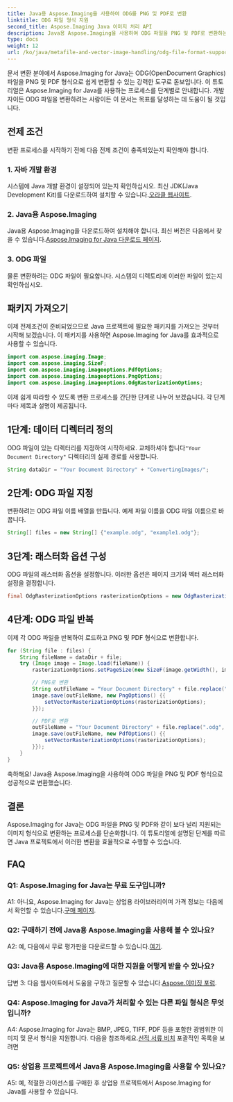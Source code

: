 ```yaml
---
title: Java용 Aspose.Imaging을 사용하여 ODG를 PNG 및 PDF로 변환
linktitle: ODG 파일 형식 지원
second_title: Aspose.Imaging Java 이미지 처리 API
description: Java용 Aspose.Imaging을 사용하여 ODG 파일을 PNG 및 PDF로 변환하는 방법을 알아보세요. 효율적인 변환을 위해 단계별 가이드를 따르세요.
type: docs
weight: 12
url: /ko/java/metafile-and-vector-image-handling/odg-file-format-support/
---
```

문서 변환 분야에서 Aspose.Imaging for Java는 ODG(OpenDocument Graphics) 파일을 PNG 및 PDF 형식으로 쉽게 변환할 수 있는 강력한 도구로 돋보입니다. 이 튜토리얼은 Aspose.Imaging for Java를 사용하는 프로세스를 단계별로 안내합니다. 개발자이든 ODG 파일을 변환하려는 사람이든 이 문서는 목표를 달성하는 데 도움이 될 것입니다.

## 전제 조건

변환 프로세스를 시작하기 전에 다음 전제 조건이 충족되었는지 확인해야 합니다.

### 1. 자바 개발 환경

 시스템에 Java 개발 환경이 설정되어 있는지 확인하십시오. 최신 JDK(Java Development Kit)를 다운로드하여 설치할 수 있습니다.[오라클 웹사이트](https://www.oracle.com/java/technologies/javase-downloads).

### 2. Java용 Aspose.Imaging

 Java용 Aspose.Imaging을 다운로드하여 설치해야 합니다. 최신 버전은 다음에서 찾을 수 있습니다.[Aspose.Imaging for Java 다운로드 페이지](https://releases.aspose.com/imaging/java/).

### 3. ODG 파일

물론 변환하려는 ODG 파일이 필요합니다. 시스템의 디렉토리에 이러한 파일이 있는지 확인하십시오.

## 패키지 가져오기

이제 전제조건이 준비되었으므로 Java 프로젝트에 필요한 패키지를 가져오는 것부터 시작해 보겠습니다. 이 패키지를 사용하면 Aspose.Imaging for Java를 효과적으로 사용할 수 있습니다.

```java
import com.aspose.imaging.Image;
import com.aspose.imaging.SizeF;
import com.aspose.imaging.imageoptions.PdfOptions;
import com.aspose.imaging.imageoptions.PngOptions;
import com.aspose.imaging.imageoptions.OdgRasterizationOptions;
```

이제 쉽게 따라할 수 있도록 변환 프로세스를 간단한 단계로 나누어 보겠습니다. 각 단계마다 제목과 설명이 제공됩니다.

## 1단계: 데이터 디렉터리 정의

 ODG 파일이 있는 디렉터리를 지정하여 시작하세요. 교체하셔야 합니다`"Your Document Directory"` 디렉터리의 실제 경로를 사용합니다.

```java
String dataDir = "Your Document Directory" + "ConvertingImages/";
```

## 2단계: ODG 파일 지정

변환하려는 ODG 파일 이름 배열을 만듭니다. 예제 파일 이름을 ODG 파일 이름으로 바꿉니다.

```java
String[] files = new String[] {"example.odg", "example1.odg"};
```

## 3단계: 래스터화 옵션 구성

ODG 파일의 래스터화 옵션을 설정합니다. 이러한 옵션은 페이지 크기와 벡터 래스터화 설정을 결정합니다.

```java
final OdgRasterizationOptions rasterizationOptions = new OdgRasterizationOptions();
```

## 4단계: ODG 파일 반복

이제 각 ODG 파일을 반복하여 로드하고 PNG 및 PDF 형식으로 변환합니다.

```java
for (String file : files) {
    String fileName = dataDir + file;
    try (Image image = Image.load(fileName)) {
        rasterizationOptions.setPageSize(new SizeF(image.getWidth(), image.getHeight()));

        // PNG로 변환
        String outFileName = "Your Document Directory" + file.replace(".odg", ".png");
        image.save(outFileName, new PngOptions() {{
            setVectorRasterizationOptions(rasterizationOptions);
        }});

        // PDF로 변환
        outFileName = "Your Document Directory" + file.replace(".odg", ".pdf");
        image.save(outFileName, new PdfOptions() {{
            setVectorRasterizationOptions(rasterizationOptions);
        }});
    }
}
```

축하해요! Java용 Aspose.Imaging을 사용하여 ODG 파일을 PNG 및 PDF 형식으로 성공적으로 변환했습니다.

## 결론

Aspose.Imaging for Java는 ODG 파일을 PNG 및 PDF와 같이 보다 널리 지원되는 이미지 형식으로 변환하는 프로세스를 단순화합니다. 이 튜토리얼에 설명된 단계를 따르면 Java 프로젝트에서 이러한 변환을 효율적으로 수행할 수 있습니다.

## FAQ

### Q1: Aspose.Imaging for Java는 무료 도구입니까?

 A1: 아니요, Aspose.Imaging for Java는 상업용 라이브러리이며 가격 정보는 다음에서 확인할 수 있습니다.[구매 페이지](https://purchase.aspose.com/buy).

### Q2: 구매하기 전에 Java용 Aspose.Imaging을 사용해 볼 수 있나요?

 A2: 예, 다음에서 무료 평가판을 다운로드할 수 있습니다.[여기](https://releases.aspose.com/).

### Q3: Java용 Aspose.Imaging에 대한 지원을 어떻게 받을 수 있나요?

 답변 3: 다음 웹사이트에서 도움을 구하고 질문할 수 있습니다.[Aspose.이미징 포럼](https://forum.aspose.com/).

### Q4: Aspose.Imaging for Java가 처리할 수 있는 다른 파일 형식은 무엇입니까?

 A4: Aspose.Imaging for Java는 BMP, JPEG, TIFF, PDF 등을 포함한 광범위한 이미지 및 문서 형식을 지원합니다. 다음을 참조하세요.[선적 서류 비치](https://reference.aspose.com/imaging/java/) 포괄적인 목록을 보려면

### Q5: 상업용 프로젝트에서 Java용 Aspose.Imaging을 사용할 수 있나요?

A5: 예, 적절한 라이선스를 구매한 후 상업용 프로젝트에서 Aspose.Imaging for Java를 사용할 수 있습니다.